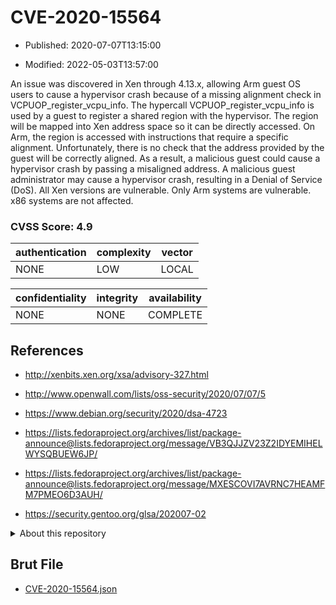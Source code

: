 # CVE-2020-15564

- Published: 2020-07-07T13:15:00

- Modified: 2022-05-03T13:57:00

An issue was discovered in Xen through 4.13.x, allowing Arm guest OS users to cause a hypervisor crash because of a missing alignment check in VCPUOP_register_vcpu_info. The hypercall VCPUOP_register_vcpu_info is used by a guest to register a shared region with the hypervisor. The region will be mapped into Xen address space so it can be directly accessed. On Arm, the region is accessed with instructions that require a specific alignment. Unfortunately, there is no check that the address provided by the guest will be correctly aligned. As a result, a malicious guest could cause a hypervisor crash by passing a misaligned address. A malicious guest administrator may cause a hypervisor crash, resulting in a Denial of Service (DoS). All Xen versions are vulnerable. Only Arm systems are vulnerable. x86 systems are not affected.

### CVSS Score: **4.9**

| authentication | complexity | vector |
| --- | --- | --- |
| NONE | LOW | LOCAL |

| confidentiality | integrity | availability |
| --- | --- | --- |
| NONE | NONE | COMPLETE |

## References

* http://xenbits.xen.org/xsa/advisory-327.html

* http://www.openwall.com/lists/oss-security/2020/07/07/5

* https://www.debian.org/security/2020/dsa-4723

* https://lists.fedoraproject.org/archives/list/package-announce@lists.fedoraproject.org/message/VB3QJJZV23Z2IDYEMIHELWYSQBUEW6JP/

* https://lists.fedoraproject.org/archives/list/package-announce@lists.fedoraproject.org/message/MXESCOVI7AVRNC7HEAMFM7PMEO6D3AUH/

* https://security.gentoo.org/glsa/202007-02

<details>
<summary>About this repository</summary> 

  This repository is part of the project [Live Hack CVE](https://github.com/Live-Hack-CVE). Main website can be found [www.live-hack.org](https://www.live-hack.org) 
  
  Made by [Sn0wAlice](https://github.com/Sn0wAlice) for the people that care about security and need to have a feed of the latest CVEs. Hope you enjoy it, don't forget to star the repo and follow me on [Twitter](https://twitter.com/Sn0wAlice) and [Github](https://github.com/Sn0wAlice). And that is my [personnal website](https://www.alice-snow.me/)

  - [Home Page](https://github.com/Live-Hack-CVE)
  - [Framework](https://github.com/Live-Hack-CVE/cve-framework)
  - [CVE database](https://github.com/Live-Hack-CVE/full_database)
  - [Changelog](https://github.com/Live-Hack-CVE/Changelog)
</details>

## Brut File

* [CVE-2020-15564.json](https://raw.githubusercontent.com/Live-Hack-CVE/full_database/main/cves/2020/CVE-2020-15564.json)

